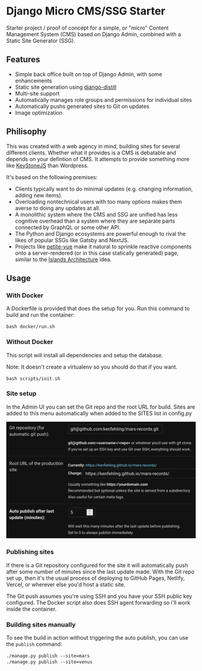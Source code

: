 # Django Micro CMS/SSG Starter #
Starter project / proof of concept for a simple, or "micro"
Content Management System (CMS) based on Django Admin,
combined with a Static Site Generator (SSG).

## Features ##
* Simple back office built on top of Django Admin, with some enhancements
* Static site generation using 
[django-distill](https://github.com/meeb/django-distill)
* Multi-site support
* Automatically manages role groups and permissions for individual sites
* Automatically pushs generated sites to Git on updates
* Image optimization

## Philisophy ##
This was created with a web agency in mind, building sites for
several different clients. Whether what it provides is a CMS is
debatable and depends on your defintion of CMS.
It attempts to provide something more like
[KeyStoneJS](https://keystonejs.com/) than Wordpress.

It's based on the following premises:
* Clients typically want to do minimal updates
(e.g. changing information, adding new items).
* Overloading nontechnical users with too many options makes them
averse to doing any updates at all.
* A monolithic system where the CMS and SSG are unified has
less cognitive overhead than a system where they are separate parts
connected by GraphQL or some other API.
* The Python and Django ecosystems are powerful enough to rival the likes
of popular SSGs like Gatsby and NextJS.
* Projects like
[petite-vue](https://github.com/vuejs/petite-vue) make it natural to
sprinkle reactive components onto a server-rendered
(or in this case statically generated) page, similar to the
[Islands Architecture](https://www.patterns.dev/posts/islands-architecture)
idea.

## Usage ##

### With Docker ###
A Dockerfile is provided that does the setup for you.
Run this command to build and run the container:
```
bash docker/run.sh
```

### Without Docker ###
This script will install all dependencies and setup the database.

Note: It doesn't create a virtualenv so you should do that if you want.
```
bash scripts/init.sh
```

### Site setup ###
In the Admin UI you can set the Git repo and the root URL for build.
Sites are added to this menu automatically when added to the
SITES list in config.py

![site-setup](./docs/site-setup.png)

### Publishing sites ###
If there is a Git repository configured for the site it will automatically
push after some number of minutes since the last update made.
With the Git repo set up, then it's the usual process of deploying to
GitHub Pages, Netlify, Vercel, or wherever else you'd host a static site.

The Git push assumes you're using SSH and you have your
SSH public key configured. The Docker script also does
SSH agent forwarding so i'll work inside the container.


### Building sites manually ###
To see the build in action without triggering the auto publish,
you can use the `publish` command:
```
./manage.py publish --site=mars
./manage.py publish --site=venus
```
